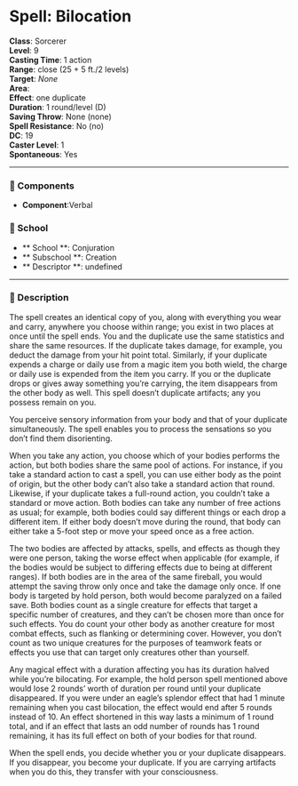 
# Spell: Bilocation
**Class**: Sorcerer  
**Level**: 9  
**Casting Time**: 1 action  
**Range**: close (25 + 5 ft./2 levels)  
**Target**: _None_  
**Area**:   
**Effect**: one duplicate  
**Duration**: 1 round/level (D)  
**Saving Throw**: None (none)  
**Spell Resistance**: No (no)  
**DC**: 19  
**Caster Level**: 1  
**Spontaneous**: Yes

---

### 🔮 Components
- **Component**:Verbal

### 🏫 School
- ** School **: Conjuration
- ** Subschool **: Creation
- ** Descriptor **: undefined
---

### 📜 Description
The spell creates an identical copy of you, along with everything you wear and carry, anywhere you choose within range; you exist in two places at once until the spell ends. You and the duplicate use the same statistics and share the same resources. If the duplicate takes damage, for example, you deduct the damage from your hit point total. Similarly, if your duplicate expends a charge or daily use from a magic item you both wield, the charge or daily use is expended from the item you carry. If you or the duplicate drops or gives away something you’re carrying, the item disappears from the other body as well. This spell doesn’t duplicate artifacts; any you possess remain on you.

You perceive sensory information from your body and that of your duplicate simultaneously. The spell enables you to process the sensations so you don’t find them disorienting.

When you take any action, you choose which of your bodies performs the action, but both bodies share the same pool of actions. For instance, if you take a standard action to cast a spell, you can use either body as the point of origin, but the other body can’t also take a standard action that round. Likewise, if your duplicate takes a full-round action, you couldn’t take a standard or move action. Both bodies can take any number of free actions as usual; for example, both bodies could say different things or each drop a different item. If either body doesn’t move during the round, that body can either take a 5-foot step or move your speed once as a free action.

The two bodies are affected by attacks, spells, and effects as though they were one person, taking the worse effect when applicable (for example, if the bodies would be subject to differing effects due to being at different ranges). If both bodies are in the area of the same fireball, you would attempt the saving throw only once and take the damage only once. If one body is targeted by hold person, both would become paralyzed on a failed save. Both bodies count as a single creature for effects that target a specific number of creatures, and they can’t be chosen more than once for such effects. You do count your other body as another creature for most combat effects, such as flanking or determining cover. However, you don’t count as two unique creatures for the purposes of teamwork feats or effects you use that can target only creatures other than yourself.

Any magical effect with a duration affecting you has its duration halved while you’re bilocating. For example, the hold person spell mentioned above would lose 2 rounds’ worth of duration per round until your duplicate disappeared. If you were under an eagle’s splendor effect that had 1 minute remaining when you cast bilocation, the effect would end after 5 rounds instead of 10. An effect shortened in this way lasts a minimum of 1 round total, and if an effect that lasts an odd number of rounds has 1 round remaining, it has its full effect on both of your bodies for that round.

When the spell ends, you decide whether you or your duplicate disappears. If you disappear, you become your duplicate. If you are carrying artifacts when you do this, they transfer with your consciousness.

